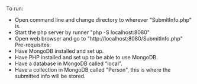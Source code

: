 To run:
- Open command line and change directory to wherever "SubmitInfo.php" is.
- Start the php server by runner "php -S localhost:8080"
- Open web browser and go to "http://localhost:8080/SubmitInfo.php"
Pre-requisites:
- Have MongoDB installed and set up.
- Have PHP installed and set up to be able to use MongoDB.
- Have a database in MongoDB called "local".
- Have a collection in MongoDB called "Person", this is where the submitted info will be stored.
